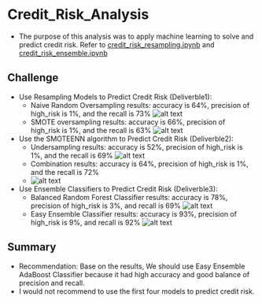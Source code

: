 # Credit_Risk_Analysis
- The purpose of this analysis was to apply machine learning to solve and predict credit risk. Refer to [credit_risk_resampling.ipynb](../main/credit_risk_resampling.ipynb) and [credit_risk_ensemble.ipynb](../main/credit_risk_ensemble.ipynb)

## Challenge
- Use Resampling Models to Predict Credit Risk (Deliverble1): 
  - Naive Random Oversampling results: accuracy is 64%, precision of high_risk is 1%,  and the recall is 73%
    ![alt text](../main/RandomOversampling_Deliverble1.png) 
  - SMOTE oversampling results: accuracy is 66%, precision of high_risk is 1%,  and the recall is 63%
    ![alt text](../main/SMOTEOversampling_Deliverble1.png) 
- Use the SMOTEENN algorithm to Predict Credit Risk (Deliverble2):
  - Undersampling results: accuracy is 52%, precision of high_risk is 1%,  and the recall is 69%
    ![alt text](../main/Undersampling_Deliverble2.png) 
  - Combination results: accuracy is 64%, precision of high_risk is 1%,  and the recall is 72%
  - ![alt text](../main/Combination_Deliverble2.png) 
- Use Ensemble Classifiers to Predict Credit Risk (Deliverble3):
   - Balanced Random Forest Classifier results: accuracy is 78%, precision of high_risk is 3%,  and recall is 69%
    ![alt text](../main/BalancedRandomForest_Deliverble3.png) 
   - Easy Ensemble Classifier results: accuracy is 93%, precision of high_risk is 9%,  and recall is 92%
    ![alt text](../main/EasyEnsembleAdaBoost_Deliverble3.png) 

## Summary
- Recommendation: Base on the results, We should use Easy Ensemble AdaBoost Classifier because it had high accuracy and good balance of precision and recall.
- I would not recommend to use the first four models to predict credit risk.
